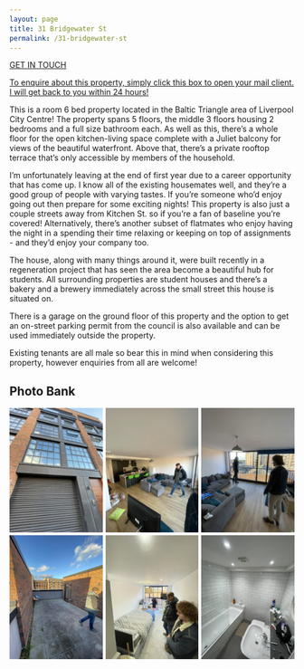 ```yaml
---
layout: page
title: 31 Bridgewater St
permalink: /31-bridgewater-st
---
```


<div>
<a href="mailto:ben@wrth.me?subject=31%20Bridgewater%20St.">
<div class="info-box post-list">
    <p class="info-box-title">GET IN TOUCH</p>
    <p class="info-box-content">To enquire about this property, simply click this box to open your mail client. I will get back to you within 24 hours!</p>
</div>
</a>
</div>

This is a room 6 bed property located in the Baltic Triangle area of Liverpool City Centre! The property spans 5 floors, the middle 3 floors housing 2 bedrooms and a full size bathroom each. As well as this, there’s a whole floor for the open kitchen-living space complete with a Juliet balcony for views of the beautiful waterfront. Above that, there’s a private rooftop terrace that’s only accessible by members of the household.

I’m unfortunately leaving at the end of first year due to a career opportunity that has come up. I know all of the existing housemates well, and they’re a good group of people with varying tastes. If you’re someone who’d enjoy going out then prepare for some exciting nights! This property is also just a couple streets away from Kitchen St. so if you’re a fan of baseline you’re covered! Alternatively, there’s another subset of flatmates who enjoy having the night in a spending their time relaxing or keeping on top of assignments - and they’d enjoy your company too.

The house, along with many things around it, were built recently in a regeneration project that has seen the area become a beautiful hub for students. All surrounding properties are student houses and there’s a bakery and a brewery immediately across the small street this house is situated on.

There is a garage on the ground floor of this property and the option to get an on-street parking permit from the council is also available and can be used immediately outside the property.

Existing tenants are all male so bear this in mind when considering this property, however enquiries from all are welcome!

## Photo Bank

<div style="width:100%;height:100%;margin:0;padding:0;box-sizing:border-box;font-family:sans-serif;">
  <style>
    .gallery-container {
      display: grid;
      grid-template-columns: repeat(3, 1fr);
      gap: 5px;
      width: 100%;
      max-width: 100vw;
    }

    .gallery-container img {
      width: 100%;
      height: auto;
      display: block;
      cursor: pointer;
    }

    .overlay {
      position: fixed;
      top: 0; left: 0;
      width: 100vw;
      height: 100vh;
      background: rgba(0,0,0,0.9);
      display: none;
      align-items: center;
      justify-content: center;
      z-index: 9999;
      overflow: hidden;
    }

    .overlay img {
      max-width: 90vw;
      max-height: 90vh;
      transition: transform 0.3s ease;
    }
  </style>

  <div class="gallery-container">
    <img src="/assets/house/front.jpeg" onclick="showOverlay(0)">
    <img src="/assets/house/kitchen.jpeg" onclick="showOverlay(1)">
    <img src="/assets/house/living.jpeg" onclick="showOverlay(2)">
    <img src="/assets/house/terrace.jpeg" onclick="showOverlay(3)">
    <img src="/assets/house/bedroom.jpeg" onclick="showOverlay(4)">
    <img src="/assets/house/bathroom.jpeg" onclick="showOverlay(5)">
  </div>

  <div class="overlay" onclick="hideOverlay()" id="imgOverlay">
    <img id="overlayImg" src="">
  </div>

  <script>
    const images = [
        "/assets/house/front.jpeg",
        "/assets/house/kitchen.jpeg",
        "/assets/house/living.jpeg",
        "/assets/house/terrace.jpeg",
        "/assets/house/bedroom.jpeg",
        "/assets/house/bathroom.jpeg"
    ];

    let currentIndex = 0;

    function showOverlay(index) {
      currentIndex = index;
      document.getElementById('overlayImg').src = images[index];
      document.getElementById('imgOverlay').style.display = 'flex';
    }

    function hideOverlay() {
      document.getElementById('imgOverlay').style.display = 'none';
    }

    // Swipe support
    let startX = 0;

    document.getElementById('imgOverlay').addEventListener('touchstart', function(e) {
      startX = e.touches[0].clientX;
    });

    document.getElementById('imgOverlay').addEventListener('touchend', function(e) {
      const endX = e.changedTouches[0].clientX;
      const diffX = endX - startX;

      if (Math.abs(diffX) > 50) {
        if (diffX > 0) {
          // Swipe right - previous
          currentIndex = (currentIndex - 1 + images.length) % images.length;
        } else {
          // Swipe left - next
          currentIndex = (currentIndex + 1) % images.length;
        }
        document.getElementById('overlayImg').src = images[currentIndex];
      }
    });
  </script>
</div>

